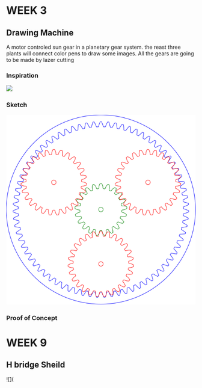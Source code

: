 # WEEK 3
## Drawing Machine 
A motor controled sun gear in a planetary gear system. the reast three plants will connect color pens to draw some images.
All the gears are going to be made by lazer cutting 

### Inspiration 

![](https://3dprint.com/wp-content/uploads/2015/07/spirograph1.gif)

### Sketch 
![](Gear.svg)

### Proof of Concept

# WEEK 9
## H bridge Sheild 

![](
